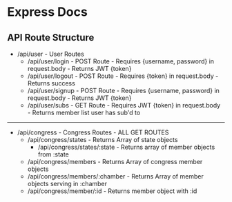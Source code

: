 # Express Docs

## API Route Structure

- /api/user - User Routes
  - /api/user/login - POST Route - Requires {username, password} in request.body - Returns JWT {token}
  - /api/user/logout - POST Route - Requires {token} in request.body - Returns success
  - /api/user/signup - POST Route - Requires {username, password} in request.body - Returns JWT {token}
  - /api/user/subs - GET Route - Requires JWT {token} in request.body - Returns member list user has sub'd to

------

- /api/congress - Congress Routes - ALL GET ROUTES
  - /api/congress/states - Returns Array of state objects
    - /api/congress/states/:state - Returns array of member objects from :state
  - /api/congress/members - Returns Array of congress member objects
  - /api/congress/members/:chamber - Returns Array of member objects serving in :chamber
  - /api/congress/member/:id - Returns member object with :id